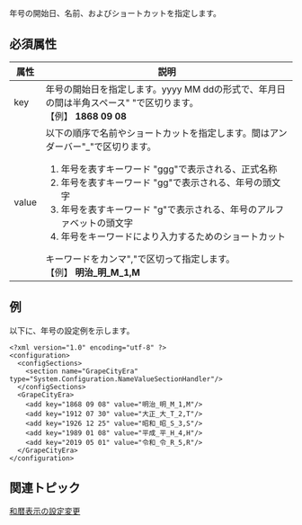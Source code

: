 年号の開始日、名前、およびショートカットを指定します。

## 必須属性

| 属性 | 説明 |
| --- | --- |
| key | 年号の開始日を指定します。yyyy MM ddの形式で、年月日の間は半角スペース" "で区切ります。<br>【例】 **1868 09 08** |
| value | 以下の順序で名前やショートカットを指定します。間はアンダーバー"\_"で区切ります。<ol><li>年号を表すキーワード "ggg"で表示される、正式名称 </li><li>年号を表すキーワード "gg"で表示される、年号の頭文字 </li><li>年号を表すキーワード "g"で表示される、年号のアルファベットの頭文字 </li><li>年号をキーワードにより入力するためのショートカット</li></ol>キーワードをカンマ","で区切って指定します。<br> 【例】 **明治\_明\_M\_1,M** |

## 例

以下に、年号の設定例を示します。

```auto
<?xml version="1.0" encoding="utf-8" ?>
<configuration>
  <configSections>
    <section name="GrapeCityEra" type="System.Configuration.NameValueSectionHandler"/>
  </configSections>
  <GrapeCityEra>
    <add key="1868 09 08" value="明治_明_M_1,M"/>
    <add key="1912 07 30" value="大正_大_T_2,T"/>
    <add key="1926 12 25" value="昭和_昭_S_3,S"/>
    <add key="1989 01 08" value="平成_平_H_4,H"/>
    <add key="2019 05 01" value="令和_令_R_5,R"/>
  </GrapeCityEra>
</configuration>
```


## 関連トピック

[和暦表示の設定変更](gcdocsite__documentlink?toc-item-id=ac39bee9-c89e-479f-9bfd-d16997abb999)